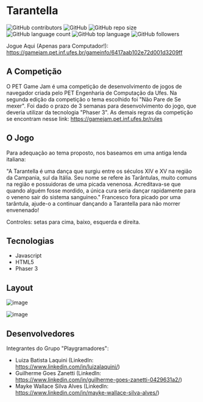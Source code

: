 # Tarantella 
![GitHub contributors](https://img.shields.io/github/contributors/luizalaquini/Tarantella-PET_GAME_JAM_2021)
![GitHub](https://img.shields.io/github/license/luizalaquini/Tarantella-PET_GAME_JAM_2023)
![GitHub repo size](https://img.shields.io/github/repo-size/luizalaquini/Tarantella-PET_GAME_JAM_2021)
![GitHub language count](https://img.shields.io/github/languages/count/luizalaquini/Tarantella-PET_GAME_JAM_2021)
![GitHub top language](https://img.shields.io/github/languages/top/luizalaquini/Tarantella-PET_GAME_JAM_2021)
![GitHub followers](https://img.shields.io/github/followers/luizalaquini?label=follow&style=social)

Jogue Aqui (Apenas para Computador!): https://gamejam.pet.inf.ufes.br/gameinfo/6417aab102e72d001d3209ff

## A Competição
O PET Game Jam é uma competição de desenvolvimento de jogos de navegador criada pelo PET Engenharia de Computação da Ufes. Na segunda edição da competição o tema escolhido foi "Não Pare de Se mexer". Foi dado o prazo de 3 semanas para desenvolvimento do jogo, que deveria utilizar da tecnologia "Phaser 3". As demais regras da competição se encontram nesse link: 
https://gamejam.pet.inf.ufes.br/rules

## O Jogo
Para adequação ao tema proposto, nos baseamos em uma antiga lenda italiana:

"A Tarantella é uma dança que surgiu entre os séculos XIV e XV na região da Campania, sul da Itália. Seu nome se refere às Tarântulas, muito comuns na região e possuidoras de uma picada venenosa. Acreditava-se que quando alguém fosse mordido, a única cura seria dançar rapidamente para o veneno sair do sistema sanguíneo."
Francesco fora picado por uma tarântula, ajude-o a continuar dançando a Tarantella para não morrer envenenado!

Controles: setas para cima, baixo, esquerda e direita.

## Tecnologias 
- Javascript
- HTML5
- Phaser 3

## Layout
![image](https://user-images.githubusercontent.com/72242547/227654546-d72dcb9b-365a-4cfe-9e30-3c358fdf0012.png)

![image](https://user-images.githubusercontent.com/72242547/227654789-f9152df1-d0ee-408d-8f82-13b86236d42a.png)


## Desenvolvedores
Integrantes do Grupo "Playgramadores":
- Luiza Batista Laquini (LinkedIn: https://www.linkedin.com/in/luizalaquini/)
- Guilherme Goes Zanetti (LinkedIn: https://www.linkedin.com/in/guilherme-goes-zanetti-0429631a2/)
- Mayke Wallace Silva Alves (LinkedIn: https://www.linkedin.com/in/mayke-wallace-silva-alves/)
